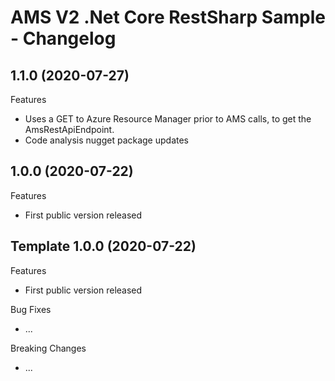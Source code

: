 # AMS V2 .Net Core RestSharp Sample - Changelog

## 1.1.0 (2020-07-27)

Features

* Uses a GET to Azure Resource Manager prior to AMS calls, to get the AmsRestApiEndpoint.
* Code analysis nugget package updates

## 1.0.0 (2020-07-22)

Features

* First public version released

## Template 1.0.0 (2020-07-22)

Features

* First public version released

Bug Fixes

* ...

Breaking Changes

* ...
